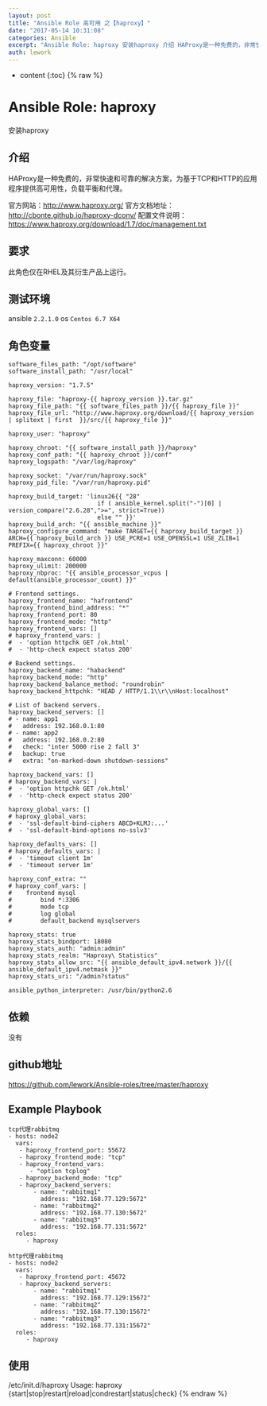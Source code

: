 ```yaml
---
layout: post
title: "Ansible Role 高可用 之【haproxy】"
date: "2017-05-14 10:31:08"
categories: Ansible
excerpt: "Ansible Role: haproxy 安装haproxy 介绍 HAProxy是一种免费的，非常快速和可靠的解决方案，为基于TCP和HTT..."
auth: lework
---
```

* content
{:toc}
{% raw %}

# Ansible Role: haproxy

安装haproxy

## 介绍
HAProxy是一种免费的，非常快速和可靠的解决方案，为基于TCP和HTTP的应用程序提供高可用性，负载平衡和代理。

官方网站：http://www.haproxy.org/
官方文档地址：http://cbonte.github.io/haproxy-dconv/
配置文件说明：https://www.haproxy.org/download/1.7/doc/management.txt

## 要求

此角色仅在RHEL及其衍生产品上运行。

## 测试环境

ansible `2.2.1.0`
os `Centos 6.7 X64`

## 角色变量
	software_files_path: "/opt/software"
	software_install_path: "/usr/local"

	haproxy_version: "1.7.5"

	haproxy_file: "haproxy-{{ haproxy_version }}.tar.gz"
	haproxy_file_path: "{{ software_files_path }}/{{ haproxy_file }}"
	haproxy_file_url: "http://www.haproxy.org/download/{{ haproxy_version | splitext | first  }}/src/{{ haproxy_file }}"

	haproxy_user: "haproxy"

	haproxy_chroot: "{{ software_install_path }}/haproxy"
	haproxy_conf_path: "{{ haproxy_chroot }}/conf"
	haproxy_logspath: "/var/log/haproxy"

	haproxy_socket: "/var/run/haproxy.sock"
	haproxy_pid_file: "/var/run/haproxy.pid"

	haproxy_build_target: 'linux26{{ "28"
							 if ( ansible_kernel.split("-")[0] | version_compare("2.6.28",">=", strict=True))
							 else "" }}'
	haproxy_build_arch: "{{ ansible_machine }}"
	haproxy_configure_command: "make TARGET={{ haproxy_build_target }} ARCH={{ haproxy_build_arch }} USE_PCRE=1 USE_OPENSSL=1 USE_ZLIB=1 PREFIX={{ haproxy_chroot }}"

	haproxy_maxconn: 60000
	haproxy_ulimit: 200000
	haproxy_nbproc: "{{ ansible_processor_vcpus | default(ansible_processor_count) }}"

	# Frontend settings.
	haproxy_frontend_name: "hafrontend"
	haproxy_frontend_bind_address: "*"
	haproxy_frontend_port: 80
	haproxy_frontend_mode: "http"
	haproxy_frontend_vars: []
	# haproxy_frontend_vars: |
	#  - 'option httpchk GET /ok.html'
	#  - 'http-check expect status 200'

	# Backend settings.
	haproxy_backend_name: "habackend"
	haproxy_backend_mode: "http"
	haproxy_backend_balance_method: "roundrobin"
	haproxy_backend_httpchk: "HEAD / HTTP/1.1\\r\\nHost:localhost"

	# List of backend servers.
	haproxy_backend_servers: []
	# - name: app1
	#   address: 192.168.0.1:80
	# - name: app2
	#   address: 192.168.0.2:80
	#   check: "inter 5000 rise 2 fall 3"
	#   backup: true
	#   extra: "on-marked-down shutdown-sessions"
	  
	haproxy_backend_vars: []
	# haproxy_backend_vars: |
	#  - 'option httpchk GET /ok.html'
	#  - 'http-check expect status 200'

	haproxy_global_vars: []
	# haproxy_global_vars:
	#  - 'ssl-default-bind-ciphers ABCD+KLMJ:...'
	#  - 'ssl-default-bind-options no-sslv3'
		  
	haproxy_defaults_vars: []
	# haproxy_defaults_vars: |
	#  - 'timeout client 1m'
	#  - 'timeout server 1m'

	haproxy_conf_extra: ""
	# haproxy_conf_vars: |
	#    frontend mysql
	#        bind *:3306
	#        mode tcp
	#        log global
	#        default_backend mysqlservers

	haproxy_stats: true
	haproxy_stats_bindport: 18080
	haproxy_stats_auth: "admin:admin"
	haproxy_stats_realm: "Haproxy\ Statistics"
	haproxy_stats_allow_src: "{{ ansible_default_ipv4.network }}/{{ ansible_default_ipv4.netmask }}"
	haproxy_stats_uri: "/admin?status"

	ansible_python_interpreter: /usr/bin/python2.6

## 依赖

没有

## github地址
https://github.com/lework/Ansible-roles/tree/master/haproxy

## Example Playbook
	tcp代理rabbitmq
	- hosts: node2
	  vars:
	   - haproxy_frontend_port: 55672
	   - haproxy_frontend_mode: "tcp"
	   - haproxy_frontend_vars:
		  - "option tcplog"
	   - haproxy_backend_mode: "tcp"
	   - haproxy_backend_servers:
		   - name: "rabbitmq1"
			 address: "192.168.77.129:5672"
		   - name: "rabbitmq2"
			 address: "192.168.77.130:5672"
		   - name: "rabbitmq3"
			 address: "192.168.77.131:5672"
	  roles:
		 - haproxy
		 
	http代理rabbitmq
	- hosts: node2
	  vars:
	   - haproxy_frontend_port: 45672
	   - haproxy_backend_servers:
		   - name: "rabbitmq1"
			 address: "192.168.77.129:15672"
		   - name: "rabbitmq2"
			 address: "192.168.77.130:15672"
		   - name: "rabbitmq3"
			 address: "192.168.77.131:15672"
	  roles:
		 - haproxy

## 使用
/etc/init.d/haproxy
Usage: haproxy {start|stop|restart|reload|condrestart|status|check}
{% endraw %}
